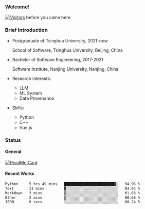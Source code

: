 ### Welcome!

[![Visitors](https://visitor-badge.laobi.icu/badge?page_id=HermitSun.HermitSun)]() before you came here.

### Brief Introduction

- Postgraduate of Tsinghua University, 2021-now
  
  School of Software, Tsinghua University, Beijing, China

- Bachelor of Software Engineering, 2017-2021
  
  Software Institute, Nanjing University, Nanjing, China

- Research Interests:
  - LLM
  - ML System
  - Data Provenance

- Skills:
  - Python
  - C++
  - Vue.js

### Status

#### General

[![ReadMe Card](https://github-readme-stats.hermitsun.vercel.app/api?username=HermitSun&count_private=true&show_icons=true)]()

#### Recent Works

<!--START_SECTION:waka-->

```txt
Python     5 hrs 49 mins   ███████████████████████▓░   94.96 %
Text       11 mins         ▓░░░░░░░░░░░░░░░░░░░░░░░░   03.03 %
Markdown   3 mins          ▒░░░░░░░░░░░░░░░░░░░░░░░░   01.08 %
Other      2 mins          ▒░░░░░░░░░░░░░░░░░░░░░░░░   00.68 %
JSON       0 secs          ░░░░░░░░░░░░░░░░░░░░░░░░░   00.24 %
```

<!--END_SECTION:waka-->

